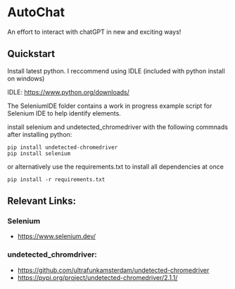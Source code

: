 # AutoChat

An effort to interact with chatGPT in new and exciting ways!



## Quickstart

Install latest python. I reccommend using IDLE (included with python install on windows)

IDLE: https://www.python.org/downloads/

The SeleniumIDE folder contains a work in progress example script for Selenium IDE to help identify elements.

install selenium and undetected_chromedriver with the following commnads after installing python:

```
pip install undetected-chromedriver
pip install selenium
```

or alternatively use the requirements.txt to install all dependencies at once

```
pip install -r requirements.txt
```




## Relevant Links:

### Selenium 
- https://www.selenium.dev/ 

### undetected_chromdriver: 
+ https://github.com/ultrafunkamsterdam/undetected-chromedriver
+ https://pypi.org/project/undetected-chromedriver/2.1.1/
